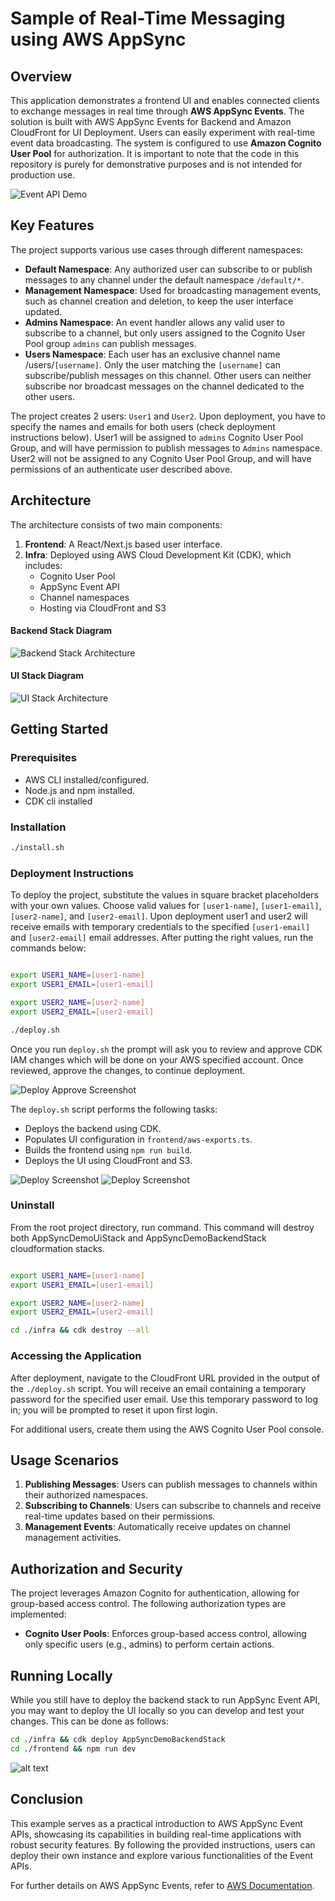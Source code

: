 # Sample of Real-Time Messaging using AWS AppSync

## Overview

This application demonstrates a frontend UI and enables connected clients to exchange messages in real time through **AWS AppSync Events**. The solution is built with AWS AppSync Events for Backend and Amazon CloudFront for UI Deployment. Users can easily experiment with real-time event data broadcasting. The system is configured to use **Amazon Cognito User Pool** for authorization. It is important to note that the code in this repository is purely for demonstrative purposes and is not intended for production use. 

![Event API Demo](./docs/events-api-demo.png "Event API Demo")

## Key Features

The project supports various use cases through different namespaces:

- **Default Namespace**: Any authorized user can subscribe to or publish messages to any channel under the default namespace `/default/*`.
- **Management Namespace**: Used for broadcasting management events, such as channel creation and deletion, to keep the user interface updated.
- **Admins Namespace**: An event handler allows any valid user to subscribe to a channel, but only users assigned to the Cognito User Pool group `admins` can publish messages.
- **Users Namespace**: Each user has an exclusive channel name /users/`[username]`. Only the user matching the `[username]` can subscribe/publish messages on this channel. Other users can neither subscribe nor broadcast messages on the channel dedicated to the other users.


The project creates 2 users: `User1` and `User2`. Upon deployment, you have to specify the names and emails for both users (check deployment instructions below). User1 will be assigned to `admins` Cognito User Pool Group, and will have permission to publish messages to `Admins` namespace. User2 will not be assigned to any Cognito User Pool Group, and will have permissions of an authenticate user described above.


## Architecture

The architecture consists of two main components:

1. **Frontend**: A React/Next.js based user interface.
2. **Infra**: Deployed using AWS Cloud Development Kit (CDK), which includes:
   - Cognito User Pool
   - AppSync Event API
   - Channel namespaces
   - Hosting via CloudFront and S3

#### Backend Stack Diagram
![Backend Stack Architecture](./docs/backend-diag.png "Backend Stack Architecture")

#### UI Stack Diagram
![UI Stack Architecture](./docs/ui-diag.png "UI Stack Architecture")

## Getting Started

### Prerequisites

- AWS CLI installed/configured.
- Node.js and npm installed.
- CDK cli installed


### Installation

```bash
./install.sh
```

### Deployment Instructions

To deploy the project, substitute the values in square bracket placeholders with your own values. Choose valid values for `[user1-name]`, `[user1-email]`, `[user2-name]`, and `[user2-email]`. Upon deployment user1 and user2 will receive emails with temporary credentials to the specified `[user1-email]` and `[user2-email]` email addresses.
After putting the right values, run the commands below:

```bash

export USER1_NAME=[user1-name]
export USER1_EMAIL=[user1-email]

export USER2_NAME=[user2-name]
export USER2_EMAIL=[user2-email]

./deploy.sh
```

Once you run `deploy.sh` the prompt will ask you to review and approve CDK IAM changes which will be done on your AWS specified account. Once reviewed, approve the changes, to continue deployment.

![Deploy Approve Screenshot](./docs/cdk-approve.png "Deploy Approve Screenshot")


The `deploy.sh` script performs the following tasks:

- Deploys the backend using CDK.
- Populates UI configuration in `frontend/aws-exports.ts`.
- Builds the frontend using `npm run build`.
- Deploys the UI using CloudFront and S3.

![Deploy Screenshot](./docs/deploy-shot-1.png "Deploy Screenshot")
![Deploy Screenshot](./docs/deploy-shot-2.png "Deploy Screenshot")


### Uninstall
From the root project directory, run command. This command will destroy both AppSyncDemoUiStack and AppSyncDemoBackendStack cloudformation stacks.
```bash

export USER1_NAME=[user1-name]
export USER1_EMAIL=[user1-email]

export USER2_NAME=[user2-name]
export USER2_EMAIL=[user2-email]

cd ./infra && cdk destroy --all
```

### Accessing the Application

After deployment, navigate to the CloudFront URL provided in the output of the `./deploy.sh` script. You will receive an email containing a temporary password for the specified user email. Use this temporary password to log in; you will be prompted to reset it upon first login.

For additional users, create them using the AWS Cognito User Pool console.

## Usage Scenarios

1. **Publishing Messages**: Users can publish messages to channels within their authorized namespaces.
2. **Subscribing to Channels**: Users can subscribe to channels and receive real-time updates based on their permissions.
3. **Management Events**: Automatically receive updates on channel management activities.

## Authorization and Security

The project leverages Amazon Cognito for authentication, allowing for group-based access control. The following authorization types are implemented:

- **Cognito User Pools**: Enforces group-based access control, allowing only specific users (e.g., admins) to perform certain actions.


## Running Locally
While you still have to deploy the backend stack to run AppSync Event API, you may want to deploy the UI locally so you can develop and test your changes. This can be done as follows:
```bash
cd ./infra && cdk deploy AppSyncDemoBackendStack
cd ./frontend && npm run dev
```
![alt text](./docs/image.png)

## Conclusion

This example serves as a practical introduction to AWS AppSync Event APIs, showcasing its capabilities in building real-time applications with robust security features. By following the provided instructions, users can deploy their own instance and explore various functionalities of the Event APIs.

For further details on AWS AppSync Events, refer to [AWS Documentation](https://docs.aws.amazon.com/appsync/latest/eventapi/event-api-welcome.html).
